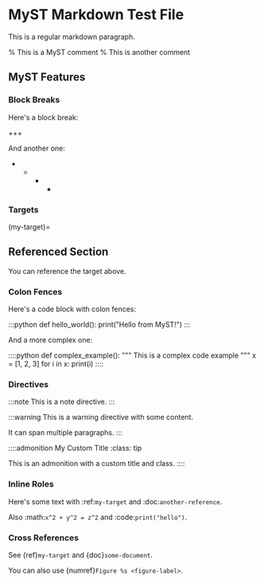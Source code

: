 # MyST Markdown Test File

This is a regular markdown paragraph.

% This is a MyST comment
% This is another comment

## MyST Features

### Block Breaks

Here's a block break:

+++

And another one:

+ + + +

### Targets

(my-target)=
## Referenced Section

You can reference the target above.

### Colon Fences

Here's a code block with colon fences:

:::python
def hello_world():
    print("Hello from MyST!")
:::

And a more complex one:

::::python
def complex_example():
    """
    This is a complex code example
    """
    x = [1, 2, 3]
    for i in x:
        print(i)
::::

### Directives

:::note
This is a note directive.
:::

:::warning
This is a warning directive with some content.

It can span multiple paragraphs.
:::

::::admonition My Custom Title
:class: tip

This is an admonition with a custom title and class.
::::

### Inline Roles

Here's some text with :ref:`my-target` and :doc:`another-reference`.

Also :math:`x^2 + y^2 = z^2` and :code:`print("hello")`.

### Cross References

See {ref}`my-target` and {doc}`some-document`.

You can also use {numref}`Figure %s <figure-label>`.